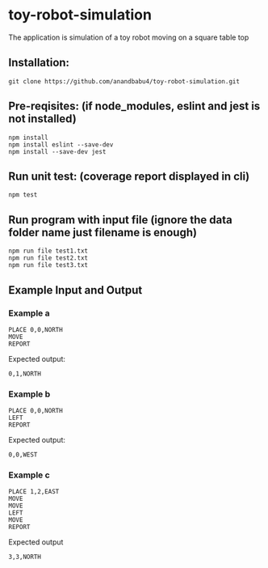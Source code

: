 # toy-robot-simulation
The application is simulation of a toy robot moving on a square table top

Installation:
-----------
    git clone https://github.com/anandbabu4/toy-robot-simulation.git

Pre-reqisites: (if node_modules, eslint and jest is not installed)
-----------
    npm install
    npm install eslint --save-dev
    npm install --save-dev jest

Run unit test: (coverage report displayed in cli)
-----------
    npm test

Run program with input file (ignore the data folder name just filename is enough)
-----------
    npm run file test1.txt
    npm run file test2.txt
    npm run file test3.txt

Example Input and Output
------------------------

### Example a

    PLACE 0,0,NORTH
    MOVE
    REPORT

Expected output:

    0,1,NORTH

### Example b

    PLACE 0,0,NORTH
    LEFT
    REPORT

Expected output:

    0,0,WEST

### Example c

    PLACE 1,2,EAST
    MOVE
    MOVE
    LEFT
    MOVE
    REPORT

Expected output

    3,3,NORTH